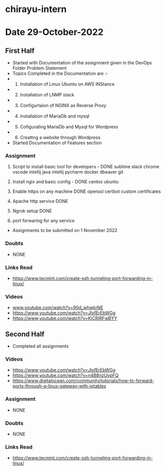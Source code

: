 # chirayu-intern



# Date 29-October-2022

## First Half

- Started with Documentation of the assignment given in the DevOps Folder Problem Statement
- Topics Completed in the Documentation are :- 
-  1. Installation of Linux Ubuntu on AWS INStance 
-  2. Installation of LNMP stack
-  3. Configurtaion of NGINX as Reverse Proxy 
-  4. Installation of MariaDb and mysql
-  5. Cofigurating MariaDb and Mysql for Wordpress
-  6. Creattng a website through Wordpress
- Started Documentation of Features section 

### Assignment
  1. Script to install basic tool for developers - DONE 
     sublime
     slack
     chrome
     vscode
     intellij java
     intellij pycharm
     docker
     dbeaver
     git
2. Install ngix and basic config - DONE 
   centos
   ubuntu

3. Enable https on any machine DONE 
   openssl
   certbot
   custom certificates

4. Apache http service DONE 

5. Ngrok setup DONE

6. port forwaring for any service

- Assignments to be submitted on 1 November 2022

### Doubts

- NONE
### Links Read

- https://www.tecmint.com/create-ssh-tunneling-port-forwarding-in-linux/

### Videos
 
- www.youtube.com/watch?v=90d_whwkrNE
- https://www.youtube.com/watch?v=JIsfErEbWGg
- https://www.youtube.com/watch?v=KjCRIRFwBYY
## Second Half

- Completed all assignments 
### Videos

- https://www.youtube.com/watch?v=JIsfErEbWGg
- https://www.youtube.com/watch?v=n4B8nzUvpFQ
- https://www.digitalocean.com/community/tutorials/how-to-forward-ports-through-a-linux-gateway-with-iptables

### Assignment

- NONE 

### Doubts

- NONE 
### Links Read
- https://www.tecmint.com/create-ssh-tunneling-port-forwarding-in-linux/